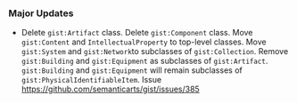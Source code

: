 
### Major Updates

- Delete `gist:Artifact` class.  Delete `gist:Component` class.  Move `gist:Content` and `IntellectualProperty` to top-level classes.  Move `gist:System` and `gist:Network`to subclasses of `gist:Collection`.  Remove `gist:Building` and `gist:Equipment` as subclasses of `gist:Artifact`.  `gist:Building` and `gist:Equipment` will remain subclasses of `gist:PhysicalIdentifiableItem`.  Issue https://github.com/semanticarts/gist/issues/385